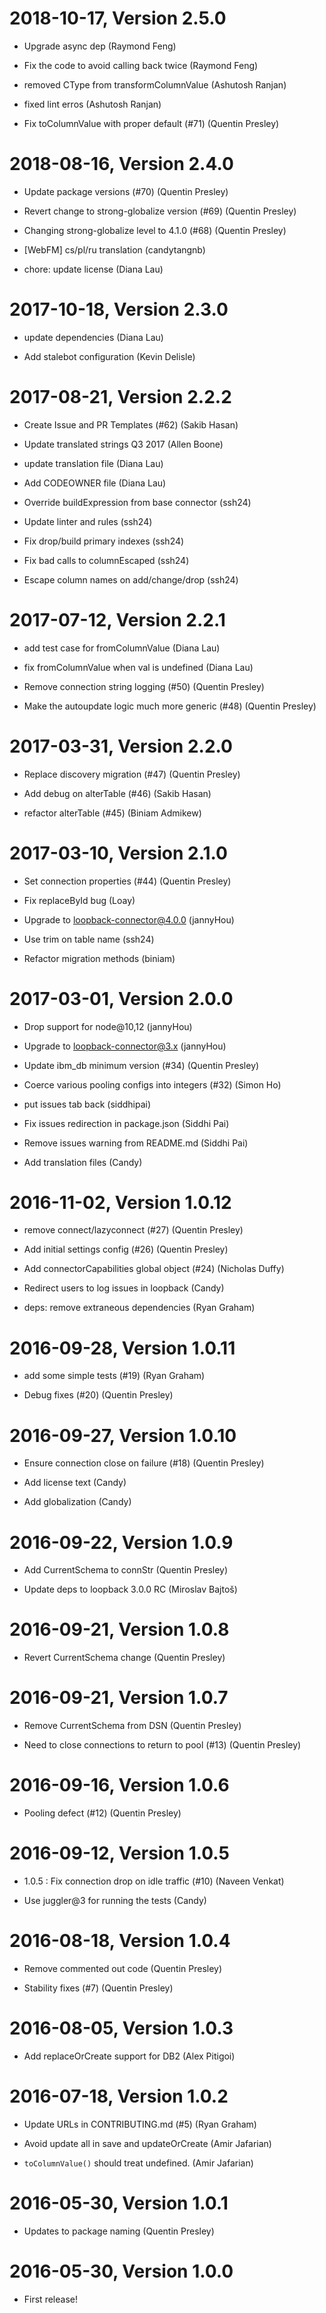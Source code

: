 2018-10-17, Version 2.5.0
=========================

 * Upgrade async dep (Raymond Feng)

 * Fix the code to avoid calling back twice (Raymond Feng)

 * removed CType from transformColumnValue (Ashutosh Ranjan)

 * fixed lint erros (Ashutosh Ranjan)

 * Fix toColumnValue with proper default (#71) (Quentin Presley)


2018-08-16, Version 2.4.0
=========================

 * Update package versions (#70) (Quentin Presley)

 * Revert change to strong-globalize version (#69) (Quentin Presley)

 * Changing strong-globalize level to 4.1.0 (#68) (Quentin Presley)

 * [WebFM] cs/pl/ru translation (candytangnb)

 * chore: update license (Diana Lau)


2017-10-18, Version 2.3.0
=========================

 * update dependencies (Diana Lau)

 * Add stalebot configuration (Kevin Delisle)


2017-08-21, Version 2.2.2
=========================

 * Create Issue and PR Templates (#62) (Sakib Hasan)

 * Update translated strings Q3 2017 (Allen Boone)

 * update translation file (Diana Lau)

 * Add CODEOWNER file (Diana Lau)

 * Override buildExpression from base connector (ssh24)

 * Update linter and rules (ssh24)

 * Fix drop/build primary indexes (ssh24)

 * Fix bad calls to columnEscaped (ssh24)

 * Escape column names on add/change/drop (ssh24)


2017-07-12, Version 2.2.1
=========================

 * add test case for fromColumnValue (Diana Lau)

 * fix fromColumnValue when val is undefined (Diana Lau)

 * Remove connection string logging (#50) (Quentin Presley)

 * Make the autoupdate logic much more generic (#48) (Quentin Presley)


2017-03-31, Version 2.2.0
=========================

 * Replace discovery migration (#47) (Quentin Presley)

 * Add debug on alterTable (#46) (Sakib Hasan)

 * refactor alterTable (#45) (Biniam Admikew)


2017-03-10, Version 2.1.0
=========================

 * Set connection properties (#44) (Quentin Presley)

 * Fix replaceById bug (Loay)

 * Upgrade to loopback-connector@4.0.0 (jannyHou)

 * Use trim on table name (ssh24)

 * Refactor migration methods (biniam)


2017-03-01, Version 2.0.0
=========================

 * Drop support for node@10,12 (jannyHou)

 * Upgrade to loopback-connector@3.x (jannyHou)

 * Update ibm_db minimum version (#34) (Quentin Presley)

 * Coerce various pooling configs into integers (#32) (Simon Ho)

 * put issues tab back (siddhipai)

 * Fix issues redirection in package.json (Siddhi Pai)

 * Remove issues warning from README.md (Siddhi Pai)

 * Add translation files (Candy)


2016-11-02, Version 1.0.12
==========================

 * remove connect/lazyconnect (#27) (Quentin Presley)

 * Add initial settings config (#26) (Quentin Presley)

 * Add connectorCapabilities global object (#24) (Nicholas Duffy)

 * Redirect users to log issues in loopback (Candy)

 * deps: remove extraneous dependencies (Ryan Graham)


2016-09-28, Version 1.0.11
==========================

 * add some simple tests (#19) (Ryan Graham)

 * Debug fixes (#20) (Quentin Presley)


2016-09-27, Version 1.0.10
==========================

 * Ensure connection close on failure (#18) (Quentin Presley)

 * Add license text (Candy)

 * Add globalization (Candy)


2016-09-22, Version 1.0.9
=========================

 * Add CurrentSchema to connStr (Quentin Presley)

 * Update deps to loopback 3.0.0 RC (Miroslav Bajtoš)


2016-09-21, Version 1.0.8
=========================

 * Revert CurrentSchema change (Quentin Presley)


2016-09-21, Version 1.0.7
=========================

 * Remove CurrentSchema from DSN (Quentin Presley)

 * Need to close connections to return to pool (#13) (Quentin Presley)


2016-09-16, Version 1.0.6
=========================

 * Pooling defect (#12) (Quentin Presley)


2016-09-12, Version 1.0.5
=========================

 * 1.0.5 : Fix connection drop on idle traffic (#10) (Naveen Venkat)

 * Use juggler@3 for running the tests (Candy)


2016-08-18, Version 1.0.4
=========================

 * Remove commented out code (Quentin Presley)

 * Stability fixes (#7) (Quentin Presley)


2016-08-05, Version 1.0.3
=========================

 * Add replaceOrCreate support for DB2 (Alex Pitigoi)


2016-07-18, Version 1.0.2
=========================

 * Update URLs in CONTRIBUTING.md (#5) (Ryan Graham)

 * Avoid update all in save and updateOrCreate (Amir Jafarian)

 * `toColumnValue()` should treat undefined. (Amir Jafarian)


2016-05-30, Version 1.0.1
=========================

 * Updates to package naming (Quentin Presley)


2016-05-30, Version 1.0.0
=========================

 * First release!
